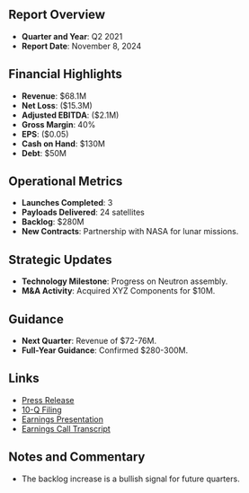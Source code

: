 ## Report Overview
- **Quarter and Year**: Q2 2021
- **Report Date**: November 8, 2024

## Financial Highlights
- **Revenue**: $68.1M
- **Net Loss**: ($15.3M)
- **Adjusted EBITDA**: ($2.1M)
- **Gross Margin**: 40%
- **EPS**: ($0.05)
- **Cash on Hand**: $130M
- **Debt**: $50M

## Operational Metrics
- **Launches Completed**: 3
- **Payloads Delivered**: 24 satellites
- **Backlog**: $280M
- **New Contracts**: Partnership with NASA for lunar missions.

## Strategic Updates
- **Technology Milestone**: Progress on Neutron assembly.
- **M&A Activity**: Acquired XYZ Components for $10M.

## Guidance
- **Next Quarter**: Revenue of $72-76M.
- **Full-Year Guidance**: Confirmed $280-300M.

## Links
- [Press Release](#)
- [10-Q Filing](#)
- [Earnings Presentation](#)
- [Earnings Call Transcript](#)

## Notes and Commentary
- The backlog increase is a bullish signal for future quarters.
